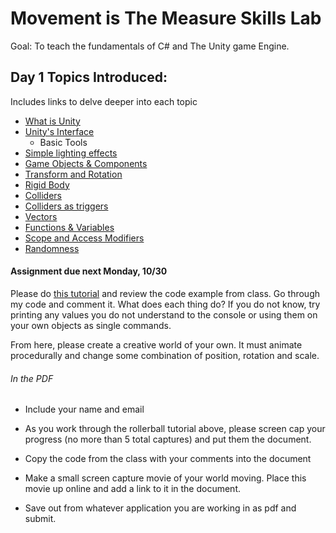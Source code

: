 # Movement is The Measure Skills Lab

Goal: To teach the fundamentals of C# and The Unity game Engine.

## Day 1 Topics Introduced:

Includes links to delve deeper into each topic

- [What is Unity](https://unity3d.com)
- [Unity's Interface](https://unity3d.com/learn/tutorials/topics/interface-essentials)
  - Basic Tools
- [Simple lighting effects](https://unity3d.com/learn/tutorials/topics/graphics/lighting-overview?playlist=48370)
- [Game Objects & Components](https://unity3d.com/learn/tutorials/topics/interface-essentials/game-objects-and-components?playlist=17090)
- [Transform and Rotation](https://unity3d.com/learn/tutorials/topics/scripting/translate-and-rotate?playlist=17117)
- [Rigid Body](https://unity3d.com/learn/tutorials/topics/physics/rigidbodies?playlist=17120)
- [Colliders](https://unity3d.com/learn/tutorials/topics/physics/colliders?playlist=17120)
- [Colliders as triggers](https://unity3d.com/learn/tutorials/topics/physics/colliders-triggers?playlist=17120)
- [Vectors](https://docs.unity3d.com/ScriptReference/Vector3.html?_ga=2.155624187.156658267.1508476799-1957391843.1502697815)
- [Functions & Variables](https://unity3d.com/learn/tutorials/topics/scripting/variables-and-functions?playlist=17117)
- [Scope and Access Modifiers](https://unity3d.com/learn/tutorials/topics/scripting/vector-maths?playlist=17117)
- [Randomness](https://docs.unity3d.com/ScriptReference/Random.html)

#### Assignment due next Monday, 10/30

Please do [this tutorial](https://unity3d.com/learn/tutorials/projects/roll-ball-tutorial) and review the code example from class. Go through my code and comment it. What does each thing do? If you do not know, try printing any values you do not understand to the console or using them on your own objects as single commands.

From here, please create a creative world of your own. It must animate procedurally and change some combination of position, rotation and scale.

######  In the PDF

- Include your name and email

- As you work through the rollerball tutorial above, please screen cap your progress (no more than 5 total captures) and put them the document.

- Copy the code from the class with your comments into the document

- Make a small screen capture movie of your world moving. Place this movie up online and add a link to it in the document.

- Save out from whatever application you are working in as pdf and submit.
